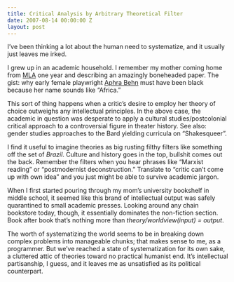 ```yaml
---
title: Critical Analysis by Arbitrary Theoretical Filter
date: 2007-08-14 00:00:00 Z
layout: post
---
```


I’ve been thinking a lot about the human need to systematize, and it usually just leaves me irked.

I grew up in an academic household. I remember my mother coming home from [MLA](http://www.mla.org/convention) one year and describing an amazingly boneheaded paper. The gist: why early female playwright [Aphra Behn](http://en.wikipedia.org/wiki/Aphra_Behn) must have been black because her name sounds like “Africa.”

This sort of thing happens when a critic’s desire to employ her theory of choice outweighs any intellectual principles. In the above case, the academic in question was desperate to apply a cultural studies/postcolonial critical approach to a controversial figure in theater history. See also: gender studies approaches to the Bard yielding curricula on “Shakesqueer”.

I find it useful to imagine theories as big rusting filthy filters like something off the set of *Brazil*. Culture and history goes in the top, bullshit comes out the back. Remember the filters when you hear phrases like “Marxist reading” or “postmodernist deconstruction.” Translate to “critic can’t come up with own idea” and you just might be able to survive academic jargon.

When I first started pouring through my mom’s university bookshelf in middle school, it seemed like this brand of intellectual output was safely quarantined to small academic presses. Looking around any chain bookstore today, though, it essentially dominates the non-fiction section. Book after book that’s nothing more than *theory/worldview(input) = output*.

The worth of systematizing the world seems to be in breaking down complex problems into manageable chunks; that makes sense to me, as a programmer. But we’ve reached a state of systematization for its own sake, a cluttered attic of theories toward no practical humanist end. It’s intellectual partisanship, I guess, and it leaves me as unsatisfied as its political counterpart.

